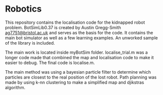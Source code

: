 # Robotics

This repository contains the localisation code for the kidnapped robot problem. BotSimLib0.37 is created by Austin Gregg-Smith ag7751@bristol.ac.uk and serves as the basis for the code. It contains the main bot simulator as well as a few learning examples. An unworked sample of the library is included. 

The main work is located inside myBotSim folder. localise_trial.m was a longer code made that combined the map and localisation code to make it easier to debug. The final code is localise.m. 

The main method was using a bayesian particle filter to determine which particles are closest to the real position of the lost robot. Path planning was made by using k-nn clustering to make a simplified map and djikstras algorithm. 
